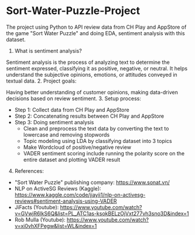 # Sort-Water-Puzzle-Project
The project using Python to API review data from CH Play and AppStore of the game "Sort Water Puzzle" and doing EDA, sentiment analysis with this dataset.
1. What is sentiment analysis?

Sentiment analysis is the process of analyzing text to determine the sentiment expressed, classifying it as positive, negative, or neutral. It helps understand the subjective opinions, emotions, or attitudes conveyed in textual data.
2. Project goals:

Having better understanding of customer opinions, making data-driven decisions based on review sentiment.
3. Setup process:
- Step 1: Collect data from CH Play and AppStore
- Step 2: Concatenating results between CH Play and AppStore
- Step 3: Doing sentiment analysis
  - Clean and preprocess the text data by converting the text to lowercase and removing stopwords
  - Topic modeling using LDA by classifying dataset into 3 topics
  - Make Wordcloud of positive/negative review
  - VADER sentiment scoring include running the polarity score on the entire dataset and plotting VADER result
4.  References:
- "Sort Water Puzzle" publishing company: https://www.sonat.vn/
- NLP on ActiveSG Reviews (Kaggle): https://www.kaggle.com/code/jiayii1/nlp-on-activesg-reviews#sentiment-analysis-using-VADER
- JiFacts (Youtube): https://www.youtube.com/watch?v=GVwjR6lkS6Q&list=PL_ATC1as-ksokBELzOjVxt277vh3sno3D&index=1
- Rob Mulla (Youtube): https://www.youtube.com/watch?v=xi0vhXFPegw&list=WL&index=1
